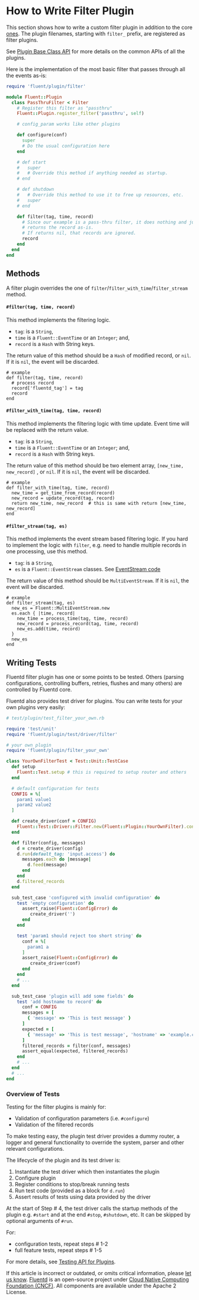 # How to Write Filter Plugin

This section shows how to write a custom filter plugin in addition to the core [ones](../filter/). The plugin filenames, starting with `filter_` prefix, are registered as filter plugins.

See [Plugin Base Class API](api-plugin-base.md) for more details on the common APIs of all the plugins.

Here is the implementation of the most basic filter that passes through all the events as-is:

```ruby
require 'fluent/plugin/filter'

module Fluent::Plugin
  class PassThruFilter < Filter
    # Register this filter as "passthru"
    Fluent::Plugin.register_filter('passthru', self)

    # config_param works like other plugins

    def configure(conf)
      super
      # Do the usual configuration here
    end

    # def start
    #   super
    #   # Override this method if anything needed as startup.
    # end

    # def shutdown
    #   # Override this method to use it to free up resources, etc.
    #   super
    # end

    def filter(tag, time, record)
      # Since our example is a pass-thru filter, it does nothing and just
      # returns the record as-is.
      # If returns nil, that records are ignored.
      record
    end
  end
end
```

## Methods

A filter plugin overrides the one of `filter`/`filter_with_time`/`filter_stream` method.

#### `#filter(tag, time, record)`

This method implements the filtering logic.

* `tag`: is a `String`,
* `time` is a `Fluent::EventTime` or an `Integer`; and,
* `record` is a `Hash` with String keys.

The return value of this method should be a `Hash` of modified record, or `nil`. If it is `nil`, the event will be discarded.

```text
# example
def filter(tag, time, record)
  # process record
  record['fluentd_tag'] = tag
  record
end
```

#### `#filter_with_time(tag, time, record)`

This method implements the filtering logic with time update. Event time will be replaced with the return value.

* `tag`: is a `String`,
* `time` is a `Fluent::EventTime` or an `Integer`; and,
* `record` is a `Hash` with String keys.

The return value of this method should be two element array, `[new_time, new_record]` , or `nil`. If it is `nil`, the event will be discarded.

```text
# example
def filter_with_time(tag, time, record)
  new_time = get_time_from_record(record)
  new_record = update_record(tag, record)
  return new_time, new_record  # this is same with return [new_time, new_record]
end
```

#### `#filter_stream(tag, es)`

This method implements the event stream based filtering logic. If you hard to implement the logic with `filter`, e.g. need to handle multiple records in one processing, use this method.

* `tag`: is a `String`,
* `es` is a `Fluent::EventStream` classes. See [EventStream code](https://github.com/fluent/fluentd/blob/master/lib/fluent/event.rb)

The return value of this method should be `MultiEventStream`. If it is `nil`, the event will be discarded.

```text
# example
def filter_stream(tag, es)
  new_es = Fluent::MultiEventStream.new
  es.each { |time, record|
    new_time = process_time(tag, time, record)
    new_record = process_record(tag, time, record)
    new_es.add(time, record)
  }
  new_es
end
```

## Writing Tests

Fluentd filter plugin has one or some points to be tested. Others \(parsing configurations, controlling buffers, retries, flushes and many others\) are controlled by Fluentd core.

Fluentd also provides test driver for plugins. You can write tests for your own plugins very easily:

```ruby
# test/plugin/test_filter_your_own.rb

require 'test/unit'
require 'fluent/plugin/test/driver/filter'

# your own plugin
require 'fluent/plugin/filter_your_own'

class YourOwnFilterTest < Test::Unit::TestCase
  def setup
    Fluent::Test.setup # this is required to setup router and others
  end

  # default configuration for tests
  CONFIG = %[
    param1 value1
    param2 value2
  ]

  def create_driver(conf = CONFIG)
    Fluent::Test::Driver::Filter.new(Fluent::Plugin::YourOwnFilter).configure(conf)
  end

  def filter(config, messages)
    d = create_driver(config)
    d.run(default_tag: 'input.access') do
      messages.each do |message|
        d.feed(message)
      end
    end
    d.filtered_records
  end

  sub_test_case 'configured with invalid configuration' do
    test 'empty configuration' do
      assert_raise(Fluent::ConfigError) do
         create_driver('')
      end
    end

    test 'param1 should reject too short string' do
      conf = %[
        param1 a
      ]
      assert_raise(Fluent::ConfigError) do
         create_driver(conf)
      end
    end
    # ...
  end

  sub_test_case 'plugin will add some fields' do
    test 'add hostname to record' do
      conf = CONFIG
      messages = [
        { 'message' => 'This is test message' }
      ]
      expected = [
        { 'message' => 'This is test message', 'hostname' => 'example.com' }
      ]
      filtered_records = filter(conf, messages)
      assert_equal(expected, filtered_records)
    end
    # ...
  end
  # ...
end
```

### Overview of Tests

Testing for the filter plugins is mainly for:

* Validation of configuration parameters \(i.e. `#configure`\)
* Validation of the filtered records

To make testing easy, the plugin test driver provides a dummy router, a logger and general functionality to override the system, parser and other relevant configurations.

The lifecycle of the plugin and its test driver is:

1. Instantiate the test driver which then instantiates the plugin
2. Configure plugin
3. Register conditions to stop/break running tests
4. Run test code \(provided as a block for `d.run`\)
5. Assert results of tests using data provided by the driver

At the start of Step \# 4, the test driver calls the startup methods of the plugin e.g. `#start` and at the end `#stop`, `#shutdown`, etc. It can be skipped by optional arguments of `#run`.

For:

* configuration tests, repeat steps \# 1-2
* full feature tests, repeat steps \# 1-5

For more details, see [Testing API for Plugins](plugin-test-code.md).

If this article is incorrect or outdated, or omits critical information, please [let us know](https://github.com/fluent/fluentd-docs-gitbook/issues?state=open). [Fluentd](http://www.fluentd.org/) is an open-source project under [Cloud Native Computing Foundation \(CNCF\)](https://cncf.io/). All components are available under the Apache 2 License.

